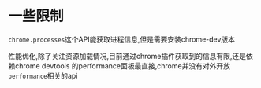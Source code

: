 # 一些限制
`chrome.processes`这个API能获取进程信息,但是需要安装chrome-dev版本

性能优化,除了关注资源加载情况,目前通过chrome插件获取到的信息有限,还是依赖chrome devtools 的performance面板最直接,chrome并没有对外开放`performance`相关的api
